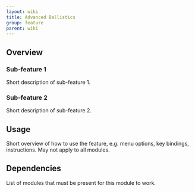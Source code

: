 ```yaml
---
layout: wiki
title: Advanced Ballistics
group: feature
parent: wiki
---
```


## Overview

### Sub-feature 1
Short description of sub-feature 1.

### Sub-feature 2
Short description of sub-feature 2.


## Usage
Short overview of how to use the feature, e.g. menu options, key bindings, 
instructions. May not apply to all modules.

## Dependencies
List of modules that must be present for this module to work.
